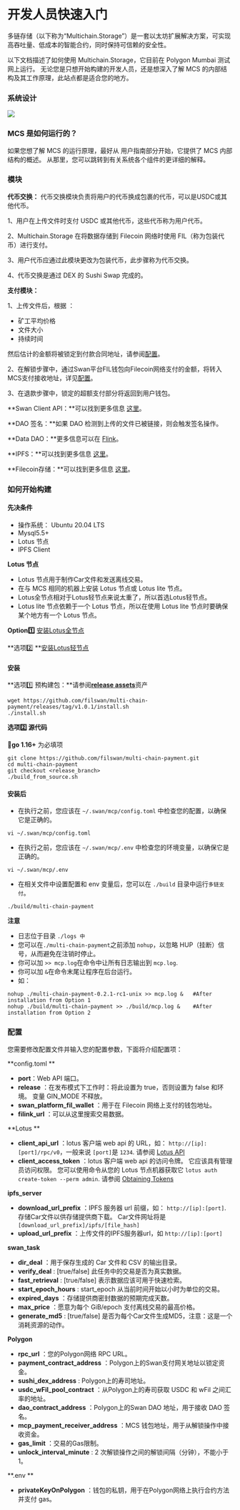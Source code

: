 # 开发人员快速入门

多链存储（以下称为“Multichain.Storage”）是一套以太坊扩展解决方案，可实现高吞吐量、低成本的智能合约，同时保持可信赖的安全性。

以下文档描述了如何使用 Multichain.Storage，它目前在 Polygon Mumbai 测试网上运行。 无论您是只想开始构建的开发人员，还是想深入了解 MCS 的内部结构及其工作原理，此站点都是适合您的地方。

### 系统设计 <a href="#xi-tong-she-ji" id="xi-tong-she-ji"></a>

![](../../.gitbook/assets/WID.png)

### MCS 是如何运行的？ <a href="#mcs-shi-ru-he-yun-hang-de" id="mcs-shi-ru-he-yun-hang-de"></a>

如果您想了解 MCS 的运行原理，最好从 用户指南部分开始，它提供了 MCS 内部结构的概述。 从那里，您可以跳转到有关系统各个组件的更详细的解释。

### 模块 <a href="#mo-kuai" id="mo-kuai"></a>

**代币交换：** 代币交换模块负责将用户的代币换成包裹的代币，可以是USDC或其他代币。

1、用户在上传文件时支付 USDC 或其他代币，这些代币称为用户代币。

2、Multichain.Storage 在将数据存储到 Filecoin 网络时使用 FIL（称为包装代币）进行支付。

3、用户代币应通过此模块更改为包装代币，此步骤称为代币交换。

4、代币交换是通过 DEX 的 Sushi Swap 完成的。

**支付模块：**

1、上传文件后，根据 ：

* 矿工平均价格
* 文件大小
* 持续时间

然后估计的金额将被锁定到付款合同地址，请参阅[配置](https://github.com/filswan/multi-chain-payment#Configuration)。

2、在解锁步骤中，通过Swan平台FIL钱包向Filecoin网络支付的金额，将转入MCS支付接收地址，详见[配置](https://github.com/filswan/multi-chain-payment#Configuration)。

3、在退款步骤中，锁定的超额支付部分将返回到用户钱包。

\*\*Swan Client API：\*\*可以找到更多信息 [这里](https://github.com/filswan/go-swan-client)。

\*\*DAO 签名：\*\*如果 DAO 检测到上传的文件已被链接，则会触发签名操作。

\*\*Data DAO：\*\*更多信息可以在 [Flink](https://github.com/filswan/flink)。

\*\*IPFS：\*\*可以找到更多信息 [这里](https://docs.ipfs.io/)。

\*\*Filecoin存储：\*\*可以找到更多信息 [这里](https://lotus.filecoin.io/docs/set-up/install/)。

### 如何开始构建 <a href="#ru-he-kai-shi-gou-jian" id="ru-he-kai-shi-gou-jian"></a>

#### 先决条件 <a href="#xian-jue-tiao-jian" id="xian-jue-tiao-jian"></a>

* 操作系统： Ubuntu 20.04 LTS
* Mysql5.5+
* Lotus 节点
* IPFS Client

**Lotus 节点**

* Lotus 节点用于制作Car文件和发送离线交易。
* 在与 MCS 相同的机器上安装 Lotus 节点或 Lotus lite 节点。
* Lotus全节点相对于Lotus轻节点来说太重了，所以首选Lotus轻节点。
* Lotus lite 节点依赖于一个 Lotus 节点，所以在使用 Lotus lite 节点时要确保某个地方有一个 Lotus 节点。

**Option1️⃣** [安装Lotus全节点](https://lotus.filecoin.io/docs/set-up/install/)

\*\*选项2️⃣ \*\*[安装Lotus轻节点](https://lotus.filecoin.io/docs/set-up/lotus-lite/#amd-and-intel-based-computers)

#### 安装 <a href="#an-zhuang" id="an-zhuang"></a>

\*\*选项1️⃣ 预构建包：\*\*请参阅[**release assets**](https://github.com/filswan/multi-chain-payment/releases)资产

```shell
wget https://github.com/filswan/multi-chain-payment/releases/tag/v1.0.1/install.sh
./install.sh
```

**选项2️⃣ 源代码**

🔔**go 1.16+** 为必填项

```shell
git clone https://github.com/filswan/multi-chain-payment.git
cd multi-chain-payment
git checkout <release_branch>
./build_from_source.sh
```

#### 安装后 <a href="#an-zhuang-hou" id="an-zhuang-hou"></a>

* 在执行之前，您应该在 `~/.swan/mcp/config.toml` 中检查您的配置，以确保它是正确的。

```shell
vi ~/.swan/mcp/config.toml
```

* 在执行之前，您应该在 `~/.swan/mcp/.env` 中检查您的环境变量，以确保它是正确的。

```shell
vi ~/.swan/mcp/.env
```

* 在相关文件中设置配置和 env 变量后，您可以在 `./build` 目录中运行`多链支付`。

```shell
./build/multi-chain-payment
```

**注意**

* 日志位于目录 `./logs 中`
* 您可以在`./multi-chain-payment`之前添加 `nohup`，以忽略 HUP（挂断）信号，从而避免在注销时停止。
* 你可以加 `>> mcp.log`在命令中让所有日志输出到 `mcp.log`.
* 你可以加 `&`在命令末尾让程序在后台运行。
* 如：

```shell
nohup ./multi-chain-payment-0.2.1-rc1-unix >> mcp.log &   #After installation from Option 1
nohup ./build/multi-chain-payment >> ./build/mcp.log &    #After installation from Option 2
```

### 配置 <a href="#pei-zhi" id="pei-zhi"></a>

您需要修改配置文件并输入您的配置参数，下面将介绍配置项：

\*\*config.toml \*\*

* **port**：Web API 端口。
* **release** ：在发布模式下工作时：将此设置为 true，否则设置为 false 和环境。 变量 GIN\_MODE 不释放。
* **swan\_platform\_fil\_wallet** ：用于在 Filecoin 网络上支付的钱包地址。
* **filink\_url** ：可以从这里搜索交易数据。

\*\*Lotus \*\*

* **client\_api\_url** ：lotus 客户端 web api 的 URL，如： `http://[ip]:[port]/rpc/v0`，一般来说 `[port]`是 `1234`. 请参阅 [Lotus API](https://docs.filecoin.io/reference/lotus-api/#features)
* **client\_access\_token** ：lotus 客户端 web api 的访问令牌。 它应该具有管理员访问权限。 您可以使用命令从您的 Lotus 节点机器获取它 `lotus auth create-token --perm admin`. 请参阅 [Obtaining Tokens](https://docs.filecoin.io/build/lotus/api-tokens/#obtaining-tokens)

**ipfs\_server**

* **download\_url\_prefix** ：IPFS 服务器 url 前缀，如： `http://[ip]:[port]`. 存储Car文件以供存储提供商下载。 Car文件网址将是 `[download_url_prefix]/ipfs/[file_hash]`
* **upload\_url\_prefix** ：上传文件的IPFS服务器url，如 `http://[ip]:[port]`

**swan\_task**

* **dir\_deal** ：用于保存生成的 Car 文件和 CSV 的输出目录。
* **verify\_deal** : \[true/false] 此任务中的交易是否为真实数据。
* **fast\_retrieval** : \[true/false] 表示数据应该可用于快速检索。
* **start\_epoch\_hours** : start\_epoch 从当前时间开始以小时为单位的交易。
* **expired\_days** ：存储提供商密封数据的预期完成天数。
* **max\_price** ：愿意为每个 GiB/epoch 支付离线交易的最高价格。
* **generate\_md5** : \[true/false] 是否为每个Car文件生成MD5，注意：这是一个消耗资源的动作。

**Polygon**

* **rpc\_url** ：您的Polygon网络 RPC URL。
* **payment\_contract\_address** ：Polygon上的Swan支付网关地址以锁定资金。
* **sushi\_dex\_address** : Polygon上的寿司地址。
* **usdc\_wFil\_pool\_contract** ：从Polygon上的寿司获取 USDC 和 wFil 之间汇率的地址。
* **dao\_contract\_address** ：Polygon上的Swan DAO 地址，用于接收 DAO 签名。
* **mcp\_payment\_receiver\_address** ：MCS 钱包地址，用于从解锁操作中接收资金。
* **gas\_limit** ：交易的Gas限制。
* **unlock\_interval\_minute** : 2 次解锁操作之间的解锁间隔（分钟），不能小于 1。

\*\*.env \*\*

* **privateKeyOnPolygon** ：钱包的私钥，用于在Polygon网络上执行合约方法并支付 gas。



### &#x20;<a href="#setup-local-geth-and-rollup-blockchain" id="setup-local-geth-and-rollup-blockchain"></a>

### &#x20;<a href="#hello-arbitrum" id="hello-arbitrum"></a>
